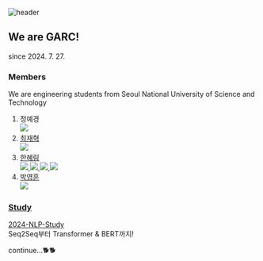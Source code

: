 ![header](https://capsule-render.vercel.app/api?type=waving&color=0A66C2&height=300&section=header&text=capsule%20render&fontSize=0)

## We are GARC!
since 2024. 7. 27.

### Members
We are engineering students from Seoul National University of Science and Technology

1. 정예경 </br> <a href="https://github.com/AKJ457"><img src="https://img.shields.io/badge/GitHub-181717?style=flat&logo=GitHub&logoColor=white"/>
2. 최재혁</br> <a href="https://github.com/hicjh00"><img src="https://img.shields.io/badge/GitHub-181717?style=flat&logo=GitHub&logoColor=white"/>
3. 한혜림</br><a href="https://www.linkedin.com/in/hanhyerim/"><img src="https://img.shields.io/badge/Linkedin-0A66C2?style=flat&logo=Linkedin&logoColor=white"/>
<a href="https://github.com/hyeeee14"><img src="https://img.shields.io/badge/GitHub-181717?style=flat&logo=GitHub&logoColor=white"/>
<a href="https://scholar.google.com/citations?user=XyPpek4AAAAJ&hl=ko"><img src="https://img.shields.io/badge/Google Scholar-4285F4?style=flat&logo=Google Scholar&logoColor=white"/>
<a href="https://www.instagram.com/tteokhyerim"><img src="https://img.shields.io/badge/Instagram-E4405F?style=flat&logo=Instagram&logoColor=white"/>
4. 박영훈</br> <a href="https://github.com/robot-is-my-life"><img src="https://img.shields.io/badge/GitHub-181717?style=flat&logo=GitHub&logoColor=white"/>

### Study
[2024-NLP-Study](https://github.com/Gongneung-AI-Research-Club-GARC/2024-NLP-Study)
</br> Seq2Seq부터 Transformer & BERT까지!

continue...🐕🐕
